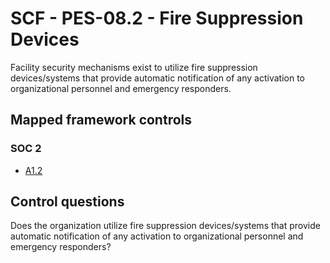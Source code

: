 # SCF - PES-08.2 - Fire Suppression Devices
Facility security mechanisms exist to utilize fire suppression devices/systems that provide automatic notification of any activation to organizational personnel and emergency responders. 
## Mapped framework controls
### SOC 2
- [A1.2](../soc2/a12.md)
  
## Control questions
Does the organization utilize fire suppression devices/systems that provide automatic notification of any activation to organizational personnel and emergency responders? 
  
